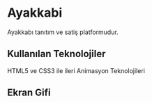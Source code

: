 <h1> Ayakkabi </h1>


Ayakkabı tanıtım ve satiş platformudur.

<h2>Kullanılan Teknolojiler</h2>


HTML5 ve CSS3 ile ileri Animasyon Teknolojileri


<h2>Ekran Gifi </h2>

![]()
